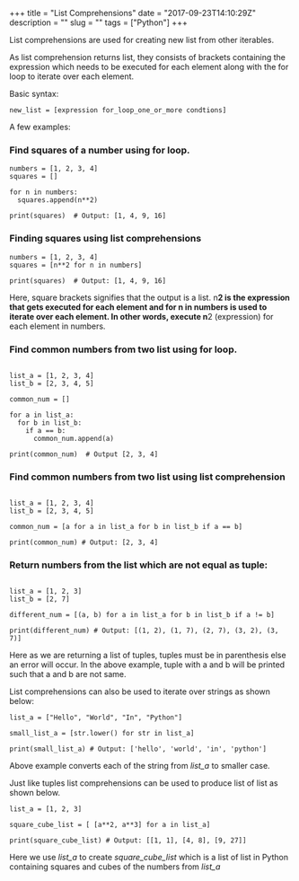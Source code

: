+++
title = "List Comprehensions"
date = "2017-09-23T14:10:29Z"
description = ""
slug = ""
tags = ["Python"]
+++

List comprehensions are used for creating new list from other iterables.

As list comprehension returns list, they consists of brackets containing the expression which needs to be executed for each element along with the for loop to iterate over each element.

Basic syntax:

```
new_list = [expression for_loop_one_or_more condtions]
```

A few examples:

### Find squares of a number using for loop.
```
numbers = [1, 2, 3, 4]
squares = []

for n in numbers:
  squares.append(n**2)

print(squares)  # Output: [1, 4, 9, 16]
```

### Finding squares using list comprehensions

```
numbers = [1, 2, 3, 4]
squares = [n**2 for n in numbers]

print(squares)  # Output: [1, 4, 9, 16]
```

Here, square brackets signifies that the output is a list. n**2 is the expression that gets executed for each element and for n in numbers is used to iterate over each element. In other words, execute n**2 (expression) for each element in numbers.

### Find common numbers from two list using for loop.
```

list_a = [1, 2, 3, 4]
list_b = [2, 3, 4, 5]

common_num = []

for a in list_a:
  for b in list_b:
    if a == b:
      common_num.append(a)

print(common_num)  # Output [2, 3, 4]
```

### Find common numbers from two list using list comprehension

```

list_a = [1, 2, 3, 4]
list_b = [2, 3, 4, 5]

common_num = [a for a in list_a for b in list_b if a == b]

print(common_num) # Output: [2, 3, 4]
```

### Return numbers from the list which are not equal as tuple:

```

list_a = [1, 2, 3]
list_b = [2, 7]

different_num = [(a, b) for a in list_a for b in list_b if a != b]

print(different_num) # Output: [(1, 2), (1, 7), (2, 7), (3, 2), (3, 7)]
```

Here as we are returning a list of tuples, tuples must be in parenthesis else an error will occur. In the above example, tuple with a and b will be printed such that a and b are not same.

List comprehensions can also be used to iterate over strings as shown below:

```
list_a = ["Hello", "World", "In", "Python"]

small_list_a = [str.lower() for str in list_a]

print(small_list_a) # Output: ['hello', 'world', 'in', 'python']
```

Above example converts each of the string from *list_a* to smaller case.

Just like tuples list comprehensions can be used to produce list of list as shown below.

```
list_a = [1, 2, 3]

square_cube_list = [ [a**2, a**3] for a in list_a]

print(square_cube_list) # Output: [[1, 1], [4, 8], [9, 27]]
```
Here we use *list_a* to create *square_cube_list* which is a list of list in Python containing squares and cubes of the numbers from *list_a*
